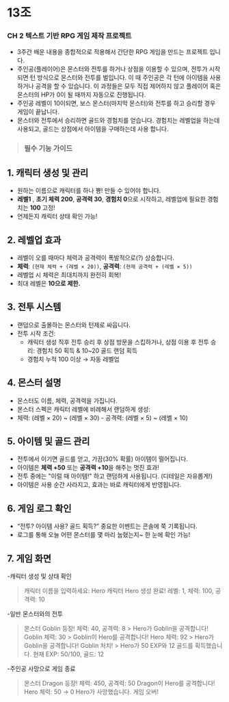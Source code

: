 # 13조 
### CH 2 텍스트 기반 RPG 게임 제작 프로젝트
- 3주간 배운 내용을 종합적으로 적용해서 간단한 RPG 게임을 만드는 프로젝트 입니다.
- 주인공(플레이어)은 몬스터와 전투를 하거나 상점을 이용할 수 있으며, 전투가 시작되면 턴 방식으로 몬스터와 전투를 벌입니다. 이 때 주인공은 각 턴에 아이템을 사용하거나 공격을 할 수 있습니다. 이 과정들은 모두 직접 제어하지 않고 플레이어 혹은 몬스터의 HP가 0이 될 때까지 자동으로 진행됩니다.
- 주인공 레벨이 10이되면, 보스 몬스터(마지막 몬스터)와 전투를 하고 승리할 경우 게임이 끝납니다.
- 몬스터와 전투에서 승리하면 골드와 경험치를 얻습니다. 경험치는 레벨업을 하는데 사용되고, 골드는 상점에서 아이템을 구매하는데 사용 합니다.


 >###  필수 기능 가이드


## 1. **캐릭터 생성 및 관리**
- 원하는 이름으로 캐릭터를 하나 뿅! 만들 수 있어야 합니다.
- __레벨1__ ,  **초기 체력 200**, **공격력 30**, **경험치 0**으로 시작하고, 레벨업에 필요한 경험치는 **100** 고정!
 - 언제든지 캐릭터 상태 확인 가능!


## 2. **레벨업 효과**
  - 레벨이 오를 때마다 체력과 공격력이 폭발적으로(?) 상승합니다.
  - **체력**: `(현재 체력 + (레벨 × 20))`, **공격력**: `(현재 공격력 + (레벨 × 5))`
  - 레벨업 시 체력은 최대치까지 완전히 회복!
  - 최대 레벨은 **10으로 제한.**


## 3. **전투 시스템**
  - 랜덤으로 출몰하는 몬스터와 턴제로 싸웁니다.
  - 전투 시작 조건:
     -  캐릭터 생성 직후
    전투 승리 후 상점 방문을 스킵하거나, 
    상점 이용 후 전투 승리: 경험치 50 획득 & 10~20 골드 랜덤 획득
    - 경험치 누적 100 이상 → 자동 레벨업

## 4. **몬스터 설명**
  - 몬스터도 이름, 체력, 공격력을 가집니다.
  - 몬스터 스펙은 캐릭터 레벨에 비례해서 랜덤하게 생성:
   - 체력: (레벨 × 20) ~ (레벨 × 30)
    - 공격력: (레벨 × 5) ~ (레벨 × 10)

## 5. **아이템 및 골드 관리**
 - 전투에서 이기면 골드를 얻고, 가끔(30% 확률) 아이템이 떨어집니다.
  - 아이템은 **체력 +50** 또는 **공격력 +10**을 해주는 멋진 효과!
  - 전투 중에는 "이럴 때 아이템!" 하고 랜덤하게 사용됩니다. (디테일은 자유롭게!)
  - 아이템은 사용 순간 사라지고, 효과는 바로 캐릭터에게 반영됩니다.

## 6. **게임 로그 확인**
  - “전투? 아이템 사용? 골드 획득?” 중요한 이벤트는 콘솔에 쭉 기록됩니다.
  - 로그를 통해 오늘 어떤 몬스터를 몇 마리 눕혔는지~ 한 눈에 확인 가능!

## 7. **게임 화면**    
-캐릭터 생성 및 상태 확인
        
   > 캐릭터 이름을 입력하세요: Hero
   > 캐릭터 Hero 생성 완료! 레벨: 1, 체력: 100, 공격력: 10
        
-일반 몬스터와의 전투
        
   > 몬스터 Goblin 등장! 체력: 40, 공격력: 8
        > Hero가 Goblin을 공격합니다! Goblin 체력: 30
        > Goblin이 Hero를 공격합니다! Hero 체력: 92
        > Hero가 Goblin을 공격합니다! Goblin 처치!
        > Hero가 50 EXP와 12 골드를 획득했습니다. 현재 EXP: 50/100, 골드: 12
        
   -주인공 사망으로 게임 종료
        
   > 몬스터 Dragon 등장! 체력: 450, 공격력: 50
        Dragon이 Hero를 공격합니다! Hero 체력: 50 → 0
        Hero가 사망했습니다. 게임 오버!
        
